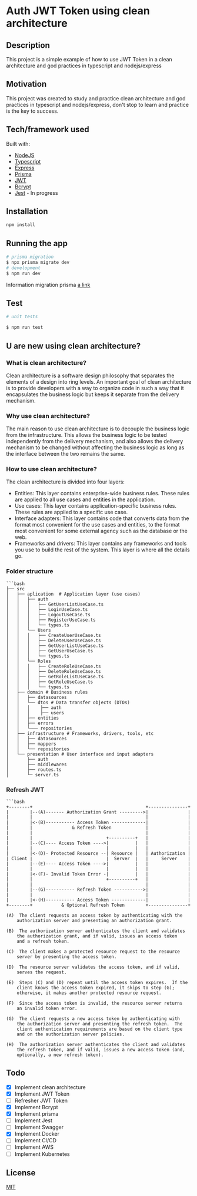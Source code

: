 # Auth JWT Token using clean architecture

## Description

This project is a simple example of how to use JWT Token in a clean architecture and god practices in typescript and nodejs/express

## Motivation

This project was created to study and practice clean architecture and god practices in typescript and nodejs/express, don't stop to learn and practice is the key to success.

## Tech/framework used

Built with:

- [NodeJS](https://nodejs.org/en/)
- [Typescript](https://www.typescriptlang.org/)
- [Express](https://expressjs.com/)
- [Prisma](https://www.prisma.io/)
- [JWT](https://jwt.io/)
- [Bcrypt](https://www.npmjs.com/package/bcrypt)
- [Jest](https://jestjs.io/) - In progress

## Installation

```bash
npm install
```

## Running the app

```bash
# prisma migration
$ npx prisma migrate dev
# development
$ npm run dev
```

Information migration prisma
[a link](https://www.prisma.io/docs/getting-started/quickstart#3-run-a-migration-to-create-your-database-tables-with-prisma-migrate)

## Test

```bash
# unit tests

$ npm run test
```

## U are new using clean architecture?

### What is clean architecture?

Clean architecture is a software design philosophy that separates the elements of a design into ring levels. An important goal of clean architecture is to provide developers with a way to organize code in such a way that it encapsulates the business logic but keeps it separate from the delivery mechanism.

### Why use clean architecture?

The main reason to use clean architecture is to decouple the business logic from the infrastructure. This allows the business logic to be tested independently from the delivery mechanism, and also allows the delivery mechanism to be changed without affecting the business logic as long as the interface between the two remains the same.

### How to use clean architecture?

The clean architecture is divided into four layers:

- Entities: This layer contains enterprise-wide business rules. These rules are applied to all use cases and entities in the application.
- Use cases: This layer contains application-specific business rules. These rules are applied to a specific use case.
- Interface adapters: This layer contains code that converts data from the format most convenient for the use cases and entities, to the format most convenient for some external agency such as the database or the web.
- Frameworks and drivers: This layer contains any frameworks and tools you use to build the rest of the system. This layer is where all the details go.

### Folder structure

    ```bash
    ├── src
    │   ├── aplication  # Application layer (use cases)
    │   │   ├── auth
    │   │   │   ├── GetUserListUseCase.ts
    │   │   │   ├── LoginUseCase.ts
    │   │   │   ├── LogoutUseCase.ts
    │   │   │   ├── RegisterUseCase.ts
    │   │   │   └── types.ts
    │   │   └── Users
    │   │   │   ├── CreateUserUseCase.ts
    │   │   │   ├── DeleteUserUseCase.ts
    │   │   │   ├── GetUserListUseCase.ts
    │   │   │   ├── GetUserUseCase.ts
    │   │   │   └── types.ts
    │   │   └── Roles
    │   │   │   ├── CreateRoleUseCase.ts
    │   │   │   ├── DeleteRoleUseCase.ts
    │   │   │   ├── GetRoleListUseCase.ts
    │   │   │   ├── GetRoleUseCase.ts
    │   │   │   └── types.ts
    │   ├── domain # Business rules
    │   │   ├── datasources
    │   │   └── dtos # Data transfer objects (DTOs)
    │   │   │    ├── auth
    │   │   │    ├── users
    │   │   ├── entities
    │   │   ├── errors
    │   │   └─── repositories
    │   ├── infrastructure # Frameworks, drivers, tools, etc
    │   │   ├── datasources
    │   │   ├── mappers
    │   │   └── repositories
    │   └── presentation # User interface and input adapters
    │       ├── auth
    │       ├── middlewares
    │       ├── routes.ts
    │       └─ server.ts

### Refresh JWT
    ```bash
    +--------+                                           +---------------+
    |        |--(A)------- Authorization Grant --------->|               |
    |        |                                           |               |
    |        |<-(B)----------- Access Token -------------|               |
    |        |               & Refresh Token             |               |
    |        |                                           |               |
    |        |                            +----------+   |               |
    |        |--(C)---- Access Token ---->|          |   |               |
    |        |                            |          |   |               |
    |        |<-(D)- Protected Resource --| Resource |   | Authorization |
    | Client |                            |  Server  |   |     Server    |
    |        |--(E)---- Access Token ---->|          |   |               |
    |        |                            |          |   |               |
    |        |<-(F)- Invalid Token Error -|          |   |               |
    |        |                            +----------+   |               |
    |        |                                           |               |
    |        |--(G)----------- Refresh Token ----------->|               |
    |        |                                           |               |
    |        |<-(H)----------- Access Token -------------|               |
    +--------+           & Optional Refresh Token        +---------------+
    
    (A)  The client requests an access token by authenticating with the
        authorization server and presenting an authorization grant.
    
    (B)  The authorization server authenticates the client and validates
        the authorization grant, and if valid, issues an access token
        and a refresh token.
    
    (C)  The client makes a protected resource request to the resource
        server by presenting the access token.
    
    (D)  The resource server validates the access token, and if valid,
        serves the request.
    
    (E)  Steps (C) and (D) repeat until the access token expires.  If the
        client knows the access token expired, it skips to step (G);
        otherwise, it makes another protected resource request.
    
    (F)  Since the access token is invalid, the resource server returns
        an invalid token error.
    
    (G)  The client requests a new access token by authenticating with
        the authorization server and presenting the refresh token.  The
        client authentication requirements are based on the client type
        and on the authorization server policies.
    
    (H)  The authorization server authenticates the client and validates
        the refresh token, and if valid, issues a new access token (and,
        optionally, a new refresh token).

## Todo

- [x] Implement clean architecture
- [x] Implement JWT Token
- [ ] Refresher JWT Token
- [x] Implement Bcrypt
- [x] Implement prisma
- [ ] Implement Jest
- [ ] Implement Swagger
- [x] Implement Docker
- [ ] Implement CI/CD
- [ ] Implement AWS
- [ ] Implement Kubernetes

## License

[MIT](https://choosealicense.com/licenses/mit/)
